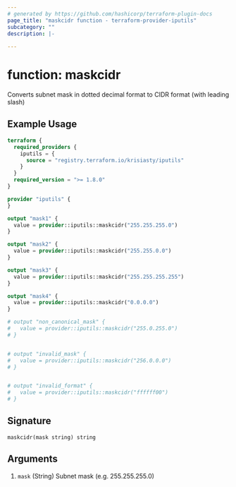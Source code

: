 ```yaml
---
# generated by https://github.com/hashicorp/terraform-plugin-docs
page_title: "maskcidr function - terraform-provider-iputils"
subcategory: ""
description: |-
  
---
```


# function: maskcidr

Converts subnet mask in dotted decimal format to CIDR format (with leading slash)

## Example Usage

```terraform
terraform {
  required_providers {
    iputils = {
      source = "registry.terraform.io/krisiasty/iputils"
    }
  }
  required_version = ">= 1.8.0"
}

provider "iputils" {
}

output "mask1" {
  value = provider::iputils::maskcidr("255.255.255.0")
}

output "mask2" {
  value = provider::iputils::maskcidr("255.255.0.0")
}

output "mask3" {
  value = provider::iputils::maskcidr("255.255.255.255")
}

output "mask4" {
  value = provider::iputils::maskcidr("0.0.0.0")
}

# output "non_canonical_mask" {
#   value = provider::iputils::maskcidr("255.0.255.0")
# }


# output "invalid_mask" {
#   value = provider::iputils::maskcidr("256.0.0.0")
# }


# output "invalid_format" {
#   value = provider::iputils::maskcidr("ffffff00")
# }
```

## Signature

<!-- signature generated by tfplugindocs -->
```text
maskcidr(mask string) string
```

## Arguments

<!-- arguments generated by tfplugindocs -->
1. `mask` (String) Subnet mask (e.g. 255.255.255.0)

